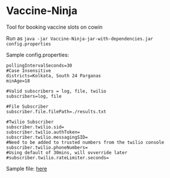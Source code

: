 # Vaccine-Ninja
Tool for booking vaccine slots on cowin

Run as `java -jar Vaccine-Ninja-jar-with-dependencies.jar config.properties`

Sample config.properties:
```properties
pollingIntervalSeconds=30
#Case Insensitive
districts=Kolkata, South 24 Parganas
minAge=18

#Valid subscribers = log, file, twilio
subscribers=log, file

#File Subscriber
subscriber.file.filePath=./results.txt

#Twilio Subscriber
subscriber.twilio.sid=
subscriber.twilio.authToken=
subscriber.twilio.messagingSID=
#Need to be added to trusted numbers from the twilio console
subscriber.twilio.phoneNumbers=
#Using default of 30mins, will ovverride later
#subscriber.twilio.rateLimiter.seconds=
```

Sample file: [here](src/main/resources/config.properties)